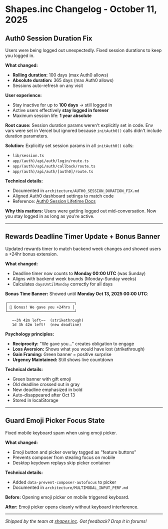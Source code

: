 # Shapes.inc Changelog - October 11, 2025

## Auth0 Session Duration Fix

Users were being logged out unexpectedly. Fixed session durations to keep you logged in.

**What changed:**
- **Rolling duration:** 100 days (max Auth0 allows)
- **Absolute duration:** 365 days (max Auth0 allows)
- Sessions auto-refresh on any visit

**User experience:**
- Stay inactive for up to **100 days** → still logged in
- Active users effectively **stay logged in forever**
- Maximum session life: **1 year absolute**

**Root cause:**
Session duration params weren't explicitly set in code. Env vars were set in Vercel but ignored because `initAuth0()` calls didn't include duration parameters.

**Solution:**
Explicitly set session params in all `initAuth0()` calls:
- `lib/session.ts`
- `app/(auth)/api/auth/login/route.ts`
- `app/(auth)/api/auth/callback/route.ts`
- `app/(auth)/api/auth/[auth0]/route.ts`

**Technical details:**
- Documented in `architecture/AUTH0_SESSION_DURATION_FIX.md`
- Aligned Auth0 dashboard settings to match code
- Reference: [Auth0 Session Lifetime Docs](https://auth0.com/docs/manage-users/sessions/configure-session-lifetime-settings)

**Why this matters:**
Users were getting logged out mid-conversation. Now you stay logged in as long as you're active.

---

## Rewards Deadline Timer Update + Bonus Banner

Updated rewards timer to match backend week changes and showed users a +24hr bonus extension.

**What changed:**
- Deadline timer now counts to **Monday 00:00 UTC** (was Sunday)
- Aligns with backend week bounds (Monday-Sunday weeks)
- Calculates `daysUntilMonday` correctly for all days

**Bonus Time Banner:**
Showed until **Monday Oct 13, 2025 00:00 UTC**:

```
┌──────────────────────────────┐
│ 🎁 Bonus! We gave you +24hrs │
└──────────────────────────────┘

   ~~3h 42m left~~  (strikethrough)
   1d 3h 42m left!  (new deadline)
```

**Psychology principles:**
- **Reciprocity:** "We gave you..." creates obligation to engage
- **Loss Aversion:** Shows what you would have lost (strikethrough)
- **Gain Framing:** Green banner = positive surprise
- **Urgency Maintained:** Still shows live countdown

**Technical details:**
- Green banner with gift emoji
- Old deadline crossed out in gray
- New deadline emphasized in bold
- Auto-disappeared after Oct 13
- Stored in localStorage

---

## Guard Emoji Picker Focus State

Fixed mobile keyboard spam when using emoji picker.

**What changed:**
- Emoji button and picker overlay tagged as "feature buttons"
- Prevents composer from stealing focus on mobile
- Desktop keydown replays skip picker container

**Technical details:**
- Added `data-prevent-composer-autofocus` to picker
- Documented in `architecture/MULTIMODAL_INPUT_PERF.md`

**Before:** Opening emoji picker on mobile triggered keyboard.

**After:** Emoji picker opens cleanly without keyboard interference.

---

*Shipped by the team at [shapes.inc](http://shapes.inc). Got feedback? Drop it in forums!*